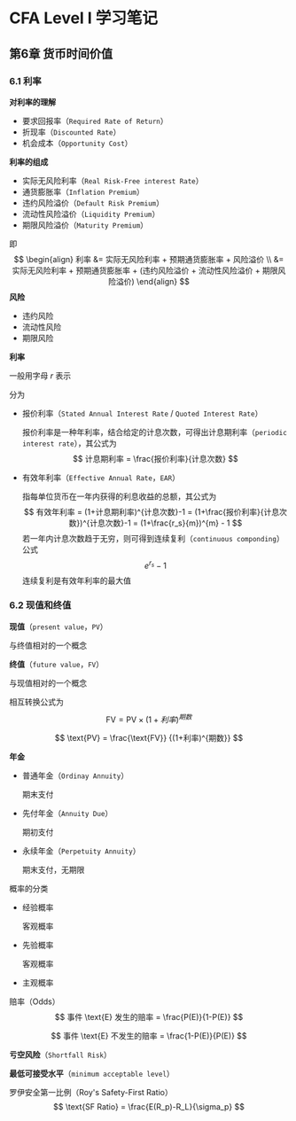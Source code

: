 # CFA Level I 学习笔记

## 第6章 货币时间价值

### 6.1 利率

**对利率的理解**

* 要求回报率（`Required Rate of Return`）
* 折现率（`Discounted Rate`）
* 机会成本（`Opportunity Cost`）

**利率的组成**

* 实际无风险利率（`Real Risk-Free interest Rate`）
* 通货膨胀率（`Inflation Premium`）
* 违约风险溢价（`Default Risk Premium`）
* 流动性风险溢价（`Liquidity Premium`）
* 期限风险溢价（`Maturity Premium`）

即
$$
\begin{align}
利率 &= 实际无风险利率 + 预期通货膨胀率 + 风险溢价 \\
&=  实际无风险利率 + 预期通货膨胀率 + (违约风险溢价 + 流动性风险溢价 + 期限风险溢价)
\end{align}
$$
**风险**

* 违约风险
* 流动性风险
* 期限风险

**利率**

一般用字母 $r$ 表示

分为

* 报价利率（`Stated Annual Interest Rate` / `Quoted Interest Rate`）

    报价利率是一种年利率，结合给定的计息次数，可得出计息期利率（`periodic interest rate`），其公式为
    $$
    计息期利率 = \frac{报价利率}{计息次数}
    $$
    

* 有效年利率（`Effective Annual Rate`，`EAR`）

    指每单位货币在一年内获得的利息收益的总额，其公式为
    $$
    有效年利率 = (1+计息期利率)^{计息次数}-1 = (1+\frac{报价利率}{计息次数})^{计息次数}-1 = (1+\frac{r_s}{m})^{m} - 1
    $$
    若一年内计息次数趋于无穷，则可得到连续复利（`continuous componding`）公式
    $$
    e^{r_s} - 1
    $$
    连续复利是有效年利率的最大值

### 6.2 现值和终值

**现值**（`present value`，`PV`）

与终值相对的一个概念

**终值**（`future value`，`FV`）

与现值相对的一个概念

相互转换公式为
$$
\text{FV} = \text{PV} \times (1+利率)^{期数}
$$

$$
\text{PV} = \frac{\text{FV}} {(1+利率)^{期数}}
$$

**年金**

* 普通年金（`Ordinay Annuity`）

    期末支付

* 先付年金（`Annuity Due`）

    期初支付

* 永续年金（`Perpetuity Annuity`）

    期末支付，无期限

概率的分类

* 经验概率

    客观概率

* 先验概率

    客观概率

* 主观概率

赔率（Odds）
$$
事件 \text{E} 发生的赔率 = \frac{P(E)}{1-P(E)}
$$

$$
事件 \text{E} 不发生的赔率 = \frac{1-P(E)}{P(E)}
$$

**亏空风险**（`Shortfall Risk`）

**最低可接受水平**（`minimum acceptable level`）

罗伊安全第一比例（Roy's Safety-First Ratio）
$$
\text{SF Ratio} = \frac{E(R_p)-R_L}{\sigma_p}
$$


​                                                                                                                                                                                           

